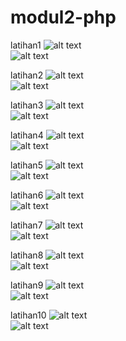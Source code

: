 # modul2-php
latihan1
![alt text](https://github.com/fanniyuliani08/modul2-php/blob/master/latihan1.png)\
![alt text](https://github.com/fanniyuliani08/modul2-php/blob/master/latihan1.png)

latihan2
![alt text](https://github.com/fanniyuliani08/modul2-php/blob/master/latihan2.png)\
![alt text](https://github.com/fanniyuliani08/modul2-php/blob/master/latihan2.png)

latihan3
![alt text](https://github.com/fanniyuliani08/modul2-php/blob/master/latihan3.png)\
![alt text](https://github.com/fanniyuliani08/modul2-php/blob/master/latihan3.png)

latihan4
![alt text](https://github.com/fanniyuliani08/modul2-php/blob/master/latihan4.png)\
![alt text](https://github.com/fanniyuliani08/modul2-php/blob/master/latihan4.png)

latihan5
![alt text](https://github.com/fanniyuliani08/modul2-php/blob/master/latihan5.png)\
![alt text](https://github.com/fanniyuliani08/modul2-php/blob/master/latihan5.png)

latihan6
![alt text](https://github.com/fanniyuliani08/modul2-php/blob/master/latihan6.png)\
![alt text](https://github.com/fanniyuliani08/modul2-php/blob/master/latihan6.png)

latihan7
![alt text](https://github.com/fanniyuliani08/modul2-php/blob/master/latihan7.png)\
![alt text](https://github.com/fanniyuliani08/modul2-php/blob/master/latihan7.png)

latihan8
![alt text](https://github.com/fanniyuliani08/modul2-php/blob/master/latihan8.png)\
![alt text](https://github.com/fanniyuliani08/modul2-php/blob/master/latihan8.png)

latihan9
![alt text](https://github.com/fanniyuliani08/modul2-php/blob/master/latihan9.png)\
![alt text](https://github.com/fanniyuliani08/modul2-php/blob/master/latihan9.png)

latihan10
![alt text](https://github.com/fanniyuliani08/modul2-php/blob/master/latihan10.png)\
![alt text](https://github.com/fanniyuliani08/modul2-php/blob/master/latihan10.png)
